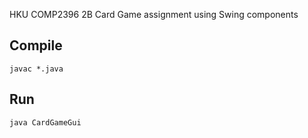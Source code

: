 HKU COMP2396 2B Card Game assignment using Swing components


## Compile
`javac *.java`


## Run
`java CardGameGui`